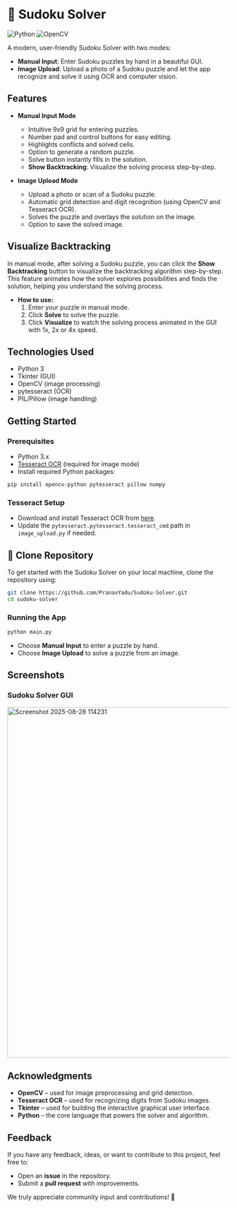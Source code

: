 # 🧩 Sudoku Solver

![Python](https://img.shields.io/badge/Python-3.x-blue.svg)
![OpenCV](https://img.shields.io/badge/OpenCV-Computer%20Vision-green.svg)

A modern, user-friendly Sudoku Solver with two modes:
- **Manual Input**: Enter Sudoku puzzles by hand in a beautiful GUI.
- **Image Upload**: Upload a photo of a Sudoku puzzle and let the app recognize and solve it using OCR and computer vision.

## Features
- **Manual Input Mode**
  - Intuitive 9x9 grid for entering puzzles.
  - Number pad and control buttons for easy editing.
  - Highlights conflicts and solved cells.
  - Option to generate a random puzzle.
  - Solve button instantly fills in the solution.
  - **Show Backtracking**: Visualize the solving process step-by-step.

- **Image Upload Mode**
  - Upload a photo or scan of a Sudoku puzzle.
  - Automatic grid detection and digit recognition (using OpenCV and Tesseract OCR).
  - Solves the puzzle and overlays the solution on the image.
  - Option to save the solved image.

## Visualize Backtracking

In manual mode, after solving a Sudoku puzzle, you can click the **Show Backtracking** button to visualize the backtracking algorithm step-by-step. This feature animates how the solver explores possibilities and finds the solution, helping you understand the solving process.

- **How to use:**
  1. Enter your puzzle in manual mode.
  2. Click **Solve** to solve the puzzle.
  3. Click **Visualize** to watch the solving process animated in the GUI with 1x, 2x or 4x speed.

## Technologies Used
- Python 3
- Tkinter (GUI)
- OpenCV (image processing)
- pytesseract (OCR)
- PIL/Pillow (image handling)

## Getting Started

### Prerequisites
- Python 3.x
- [Tesseract OCR](https://github.com/tesseract-ocr/tesseract) (required for image mode)
- Install required Python packages:

```bash
pip install opencv-python pytesseract pillow numpy
```

### Tesseract Setup
- Download and install Tesseract OCR from [here](https://github.com/tesseract-ocr/tesseract).
- Update the `pytesseract.pytesseract.tesseract_cmd` path in `image_upload.py` if needed.

## 🚀 Clone Repository

To get started with the Sudoku Solver on your local machine, clone the repository using:

```bash
git clone https://github.com/PranavYadu/Sudoku-Solver.git
cd sudoku-solver
```

### Running the App

```bash
python main.py
```

- Choose **Manual Input** to enter a puzzle by hand.
- Choose **Image Upload** to solve a puzzle from an image.

## Screenshots

### Sudoku Solver GUI
<img width="1033" height="794" alt="Screenshot 2025-08-28 114231" src="https://github.com/user-attachments/assets/4a113c6f-7be9-4e23-9126-a185e9f1846e" />

## Acknowledgments

- **OpenCV** – used for image preprocessing and grid detection.  
- **Tesseract OCR** – used for recognizing digits from Sudoku images.  
- **Tkinter** – used for building the interactive graphical user interface.  
- **Python** – the core language that powers the solver and algorithm.  

## Feedback

If you have any feedback, ideas, or want to contribute to this project, feel free to:  
- Open an **issue** in the repository.  
- Submit a **pull request** with improvements.  

We truly appreciate community input and contributions! 🚀
